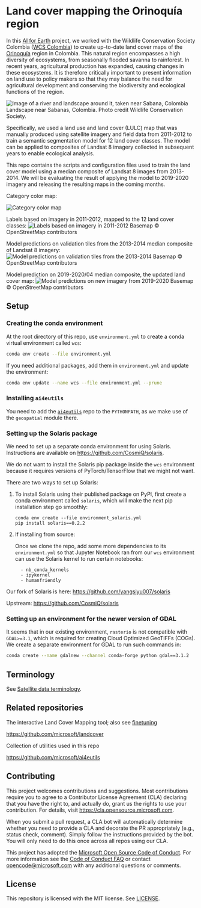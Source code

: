 # Land cover mapping the Orinoquía region 

In this [AI for Earth](https://www.microsoft.com/en-us/ai/ai-for-earth) project, we worked with the Wildlife Conservation Society Colombia ([WCS Colombia](https://colombia.wcs.org/en-us)) to create up-to-date land cover maps of the [Orinoquía](https://colombia.wcs.org/en-us/Wild-Places/Orinoquia.aspx) region in Colombia. This natural region encompasses a high diversity of ecosystems, from seasonally flooded savanna to rainforest. In recent years, agricultural production has expanded, causing changes in these ecosystems. It is therefore critically important to present information on land use to policy makers so that they may balance the need for agricultural development and conserving the biodiversity and ecological functions of the region.

![Image of a river and landscape around it, taken near Sabana, Colombia](./visuals/Sabanas_Vichada_WCS.jpg)
Landscape near Sabanas, Colombia. Photo credit Wildlife Conservation Society. 

Specifically, we used a land use and land cover (LULC) map that was manually produced using satellite imagery and field data from 2011-2012 to train a semantic segmentation model for 12 land cover classes. The model can be applied to composites of Landsat 8 imagery collected in subsequent years to enable ecological analysis. 

This repo contains the scripts and configuration files used to train the land cover model using a median composite of Landsat 8 images from 2013-2014. We will be evaluating the result of applying the model to 2019-2020 imagery and releasing the resulting maps in the coming months. 

Category color map:

![Category color map](./visuals/WCS_categories_coarse.png)


Labels based on imagery in 2011-2012, mapped to the 12 land cover classes:
![Labels based on imagery in 2011-2012](./visuals/2011_2012_labels_coarse_categories.png)
Basemap © OpenStreetMap contributors

Model predictions on validation tiles from the 2013-2014 median composite of Landsat 8 imagery:
![Model predictions on validation tiles from the 2013-2014](./visuals/2013_2014_preds_val_coarse_baseline.png)
Basemap © OpenStreetMap contributors

Model prediction on 2019-2020/04 median composite, the updated land cover map:
![Model predictions on new imagery from 2019-2020](./visuals/2019_2020_preds_coarse_baseline.png)
Basemap © OpenStreetMap contributors


## Setup

### Creating the conda environment

At the root directory of this repo, use `environment.yml` to create a conda virtual environment called `wcs`:

```bash
conda env create --file environment.yml
```

If you need additional packages, add them in `environment.yml` and update the environment:

```bash
conda env update --name wcs --file environment.yml --prune
```

### Installing `ai4eutils`

You need to add the [`ai4eutils`](https://github.com/microsoft/ai4eutils) repo to the `PYTHONPATH`, as we make use of the `geospatial` module there.


### Setting up the Solaris package

We need to set up a separate conda environment for using Solaris. Instructions are available on https://github.com/CosmiQ/solaris.

We do not want to install the Solaris pip package inside the `wcs` environment because it requires versions of PyTorch/TensorFlow that we might not want. 

There are two ways to set up Solaris:

1. To install Solaris using their published package on PyPI, first create a conda environment called `solaris`, which will make the next pip installation step go smoothly:
    ```
    conda env create --file environment_solaris.yml
    pip install solaris==0.2.2
    ```

2. If installing from source:

    Once we clone the repo, add some more dependencies to its `environment.yml` so that Jupyter Notebook ran from our `wcs` environment can use the Solaris kernel to run certain notebooks:
    ```
      - nb_conda_kernels
      - ipykernel
      - humanfriendly
    ```


Our fork of Solaris is here: https://github.com/yangsiyu007/solaris

Upstream: https://github.com/CosmiQ/solaris


### Setting up an environment for the newer version of GDAL

It seems that in our existing environment, `rasterio` is not compatible with `GDAL>=3.1`, which is required for creating Cloud Optimized GeoTIFFs (COGs). We create a separate environment for GDAL to run such commands in:
 
```bash
conda create --name gdalnew --channel conda-forge python gdal==3.1.2
```


## Terminology

See [Satellite data terminology](https://github.com/microsoft/ai4eutils/tree/master/geospatial#satellite-data-terminology).


## Related repositories

The interactive Land Cover Mapping tool; also see [finetuning](./finetuning)

https://github.com/microsoft/landcover

Collection of utilities used in this repo

https://github.com/microsoft/ai4eutils


## Contributing

This project welcomes contributions and suggestions.  Most contributions require you to agree to a
Contributor License Agreement (CLA) declaring that you have the right to, and actually do, grant us
the rights to use your contribution. For details, visit https://cla.opensource.microsoft.com.

When you submit a pull request, a CLA bot will automatically determine whether you need to provide
a CLA and decorate the PR appropriately (e.g., status check, comment). Simply follow the instructions
provided by the bot. You will only need to do this once across all repos using our CLA.

This project has adopted the [Microsoft Open Source Code of Conduct](https://opensource.microsoft.com/codeofconduct/).
For more information see the [Code of Conduct FAQ](https://opensource.microsoft.com/codeofconduct/faq/) or
contact [opencode@microsoft.com](mailto:opencode@microsoft.com) with any additional questions or comments.


## License
This repository is licensed with the MIT license. See [LICENSE](./LICENSE).

